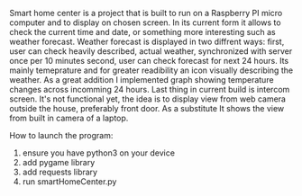 Smart home center is a project that is built to run on a Raspberry PI micro computer and to display on chosen screen. 
In its current form it allows to check the current time and date, or something more interesting such as weather forecast.
Weather forecast is displayed in two diffrent ways:
  first, user can check heavily described, actual weather, synchronized with server once per 10 minutes
  second, user can check forecast for next 24 hours. Its mainly temeprature and for greater readibility an icon visually describing the weather.
As a great addition I implemented graph showing temperature changes across incomming 24 hours.
Last thing in current build is intercom screen. It's not functional yet, the idea is to display view from web camera outside the house, preferably front door.
As a substitute It shows the view from built in camera of a laptop.


How to launch the program:
1. ensure you have python3 on your device
2. add pygame library
3. add requests library
4. run smartHomeCenter.py
